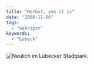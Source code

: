```yaml
---
title: "Herbst, yes it is"
date: "2008-11-06"
tags:
  - "Geknipst"
keywords:
  - "Lübeck"
---
```


![Neulich im Lübecker Stadtpark.](/img/codecandies/img_0135.jpg)
